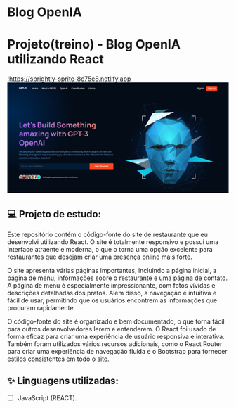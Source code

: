# Blog OpenIA


# Projeto(treino) - Blog OpenIA utilizando React

!https://sprightly-sprite-8c75e8.netlify.app
![Blog da OPENIA](https://github.com/FialaMoises/OpenIA/blob/main/imagem_2023-02-23_201808939.png)

## 💻 Projeto de estudo:

Este repositório contém o código-fonte do site de restaurante que eu desenvolvi utilizando React. O site é totalmente responsivo e possui uma interface atraente e moderna, o que o torna uma opção excelente para restaurantes que desejam criar uma presença online mais forte.

O site apresenta várias páginas importantes, incluindo a página inicial, a página de menu, informações sobre o restaurante e uma página de contato. A página de menu é especialmente impressionante, com fotos vívidas e descrições detalhadas dos pratos. Além disso, a navegação é intuitiva e fácil de usar, permitindo que os usuários encontrem as informações que procuram rapidamente.

O código-fonte do site é organizado e bem documentado, o que torna fácil para outros desenvolvedores lerem e entenderem. O React foi usado de forma eficaz para criar uma experiência de usuário responsiva e interativa. Também foram utilizados vários recursos adicionais, como o React Router para criar uma experiência de navegação fluida e o Bootstrap para fornecer estilos consistentes em todo o site.

## ✨ Linguagens utilizadas:

-   [ ] JavaScript (REACT).





